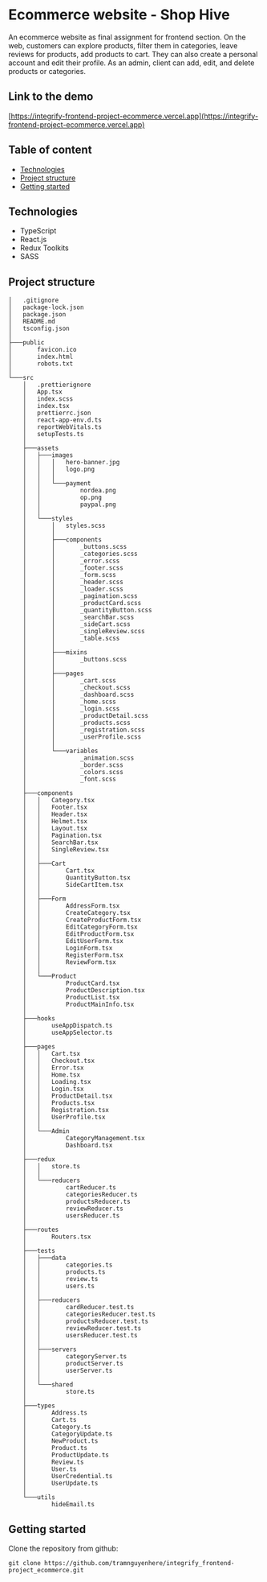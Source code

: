 # Ecommerce website - Shop Hive

An ecommerce website as final assignment for frontend section. On the web, customers can explore products, filter them in categories, leave reviews for products, add products to cart. They can also create a personal account and edit their profile. As an admin, client can add, edit, and delete products or categories.

## Link to the demo

[https://integrify-frontend-project-ecommerce.vercel.app](https://integrify-frontend-project-ecommerce.vercel.app)

## Table of content

- [Technologies](#technologies)
- [Project structure](#project-structure)
- [Getting started](#getting-started)

<a name="technologies"></a>

## Technologies

- TypeScript
- React.js
- Redux Toolkits
- SASS

<a name="project-structure"></a>

## Project structure

```
│   .gitignore
│   package-lock.json
│   package.json
│   README.md
│   tsconfig.json
│
├───public
│       favicon.ico
│       index.html
│       robots.txt
│
└───src
    │   .prettierignore
    │   App.tsx
    │   index.scss
    │   index.tsx
    │   prettierrc.json
    │   react-app-env.d.ts
    │   reportWebVitals.ts
    │   setupTests.ts
    │
    ├───assets
    │   ├───images
    │   │   │   hero-banner.jpg
    │   │   │   logo.png
    │   │   │
    │   │   └───payment
    │   │           nordea.png
    │   │           op.png
    │   │           paypal.png
    │   │
    │   └───styles
    │       │   styles.scss
    │       │
    │       ├───components
    │       │       _buttons.scss
    │       │       _categories.scss
    │       │       _error.scss
    │       │       _footer.scss
    │       │       _form.scss
    │       │       _header.scss
    │       │       _loader.scss
    │       │       _pagination.scss
    │       │       _productCard.scss
    │       │       _quantityButton.scss
    │       │       _searchBar.scss
    │       │       _sideCart.scss
    │       │       _singleReview.scss
    │       │       _table.scss
    │       │
    │       ├───mixins
    │       │       _buttons.scss
    │       │
    │       ├───pages
    │       │       _cart.scss
    │       │       _checkout.scss
    │       │       _dashboard.scss
    │       │       _home.scss
    │       │       _login.scss
    │       │       _productDetail.scss
    │       │       _products.scss
    │       │       _registration.scss
    │       │       _userProfile.scss
    │       │
    │       └───variables
    │               _animation.scss
    │               _border.scss
    │               _colors.scss
    │               _font.scss
    │
    ├───components
    │   │   Category.tsx
    │   │   Footer.tsx
    │   │   Header.tsx
    │   │   Helmet.tsx
    │   │   Layout.tsx
    │   │   Pagination.tsx
    │   │   SearchBar.tsx
    │   │   SingleReview.tsx
    │   │
    │   ├───Cart
    │   │       Cart.tsx
    │   │       QuantityButton.tsx
    │   │       SideCartItem.tsx
    │   │
    │   ├───Form
    │   │       AddressForm.tsx
    │   │       CreateCategory.tsx
    │   │       CreateProductForm.tsx
    │   │       EditCategoryForm.tsx
    │   │       EditProductForm.tsx
    │   │       EditUserForm.tsx
    │   │       LoginForm.tsx
    │   │       RegisterForm.tsx
    │   │       ReviewForm.tsx
    │   │
    │   └───Product
    │           ProductCard.tsx
    │           ProductDescription.tsx
    │           ProductList.tsx
    │           ProductMainInfo.tsx
    │
    ├───hooks
    │       useAppDispatch.ts
    │       useAppSelector.ts
    │
    ├───pages
    │   │   Cart.tsx
    │   │   Checkout.tsx
    │   │   Error.tsx
    │   │   Home.tsx
    │   │   Loading.tsx
    │   │   Login.tsx
    │   │   ProductDetail.tsx
    │   │   Products.tsx
    │   │   Registration.tsx
    │   │   UserProfile.tsx
    │   │
    │   └───Admin
    │           CategoryManagement.tsx
    │           Dashboard.tsx
    │
    ├───redux
    │   │   store.ts
    │   │
    │   └───reducers
    │           cartReducer.ts
    │           categoriesReducer.ts
    │           productsReducer.ts
    │           reviewReducer.ts
    │           usersReducer.ts
    │
    ├───routes
    │       Routers.tsx
    │
    ├───tests
    │   ├───data
    │   │       categories.ts
    │   │       products.ts
    │   │       review.ts
    │   │       users.ts
    │   │
    │   ├───reducers
    │   │       cardReducer.test.ts
    │   │       categoriesReducer.test.ts
    │   │       productsReducer.test.ts
    │   │       reviewReducer.test.ts
    │   │       usersReducer.test.ts
    │   │
    │   ├───servers
    │   │       categoryServer.ts
    │   │       productServer.ts
    │   │       userServer.ts
    │   │
    │   └───shared
    │           store.ts
    │
    ├───types
    │       Address.ts
    │       Cart.ts
    │       Category.ts
    │       CategoryUpdate.ts
    │       NewProduct.ts
    │       Product.ts
    │       ProductUpdate.ts
    │       Review.ts
    │       User.ts
    │       UserCredential.ts
    │       UserUpdate.ts
    │
    └───utils
            hideEmail.ts
```

<a name="getting-started"></a>

## Getting started

Clone the repository from github:

```
git clone https://github.com/tramnguyenhere/integrify_frontend-project_ecommerce.git
```
